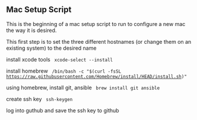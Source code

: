 ## Mac Setup Script

This is the beginning of a mac setup script to run to configure a new mac the way it is desired.

This first step is to set the three different hostnames (or change them on an existing system) to the desired name

install xcode tools
<code> xcode-select --install </code>

install homebrew
<code> /bin/bash -c "$(curl -fsSL https://raw.githubusercontent.com/Homebrew/install/HEAD/install.sh)" </code>

using homebrew, install git, ansible
<code> brew install git ansible </code>

create ssh key
<code> ssh-keygen </code>

log into guthub and save the ssh key to github

